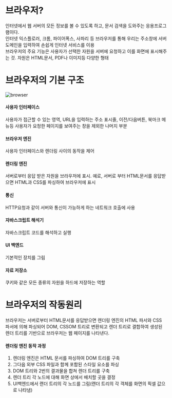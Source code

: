 # 브라우저?
인터넷에서 웹 서버의 모든 정보를 볼 수 있도록 하고, 문서 검색을 도와주는 응용프로그램이다. \
인터넷 익스플로러, 크롬, 파이어폭스, 사파리 등 브라우저를 통해 우리는 주소창에 서버도메인을 입력하여 손쉽게 인터넷 서비스를 이용 \
브라우저의 주요 기능은 사용자가 선택한 자원을 서버에 요청하고 이를 화면에 표시해주는 것. 자원은 HTML문서, PDF나 이미지등 다양한 형태

# 브라우저의 기본 구조
![browser](https://user-images.githubusercontent.com/118167792/236380979-c23b3e98-6ec5-417b-addf-47b2796f5177.png)

#### 사용자 인터페이스
사용자가 접근할 수 있는 영역, URL을 입력하는 주소 표시줄, 이전/다음버튼, 북마크 메뉴등 사용자가 요청한 페이지를 보여주는 창을 제외한 나머지 부분 
#### 브라우저 엔진 
사용자 인터페이스와 렌더링 사이의 동작을 제어 
#### 렌더링 엔진
서버로부터 응답 받은 자원을 브라우저에 표시. 예로, 서버로 부터 HTML문서를 응답받으면 HTML과 CSS를 파싱하여 브라우저에 표시 
#### 통신 
HTTP요청과 같이 서버와 통신이 가능하게 하는 네트워크 호출에 사용 
#### 자바스크립트 해석기 
자바스크립트 코드를 해석하고 실행 
#### UI 백엔드 
기본적인 장치를 그림 
#### 자료 저장소 
쿠키와 같은 모든 종류의 자원을 하드에 저장하는 역할 

# 브라우저의 작동원리
브라우저는 서버로부터 HTML문서를 응답받으면 렌더링 엔진의 HTML 파서와 CSS 파서에 의해 파싱되어 DOM, CSSOM 트리로 변환되고 렌더 트리로 결합하여 생성된 렌더 트리를 기반으로 브라우저는 웹 페이지를 나타낸다.

#### 렌더링 엔진 동작 과정
1. 렌더링 엔진은 HTML 문서를 파싱하여 DOM 트리를 구축
2. 그다음 외부 CSS 파일과 함께 포함된 스타일 요소를 파싱
3. DOM 트리와 2번의 결과물을 합쳐 렌더 트리를 구축
4. 렌더 트리 각 노드에 대해 화면 상에서 배치할 곳을 결정
5. UI백엔드에서 랜더 트리의 각 노드를 그림(랜더 트리의 각 객체를 화면의 픽셀 값으로 나타냄)
